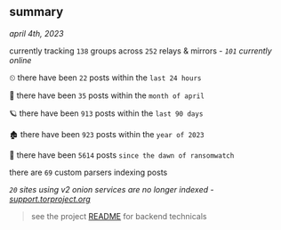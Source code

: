 
## summary
_april 4th, 2023_

currently tracking `138` groups across `252` relays & mirrors - _`101` currently online_

⏲ there have been `22` posts within the `last 24 hours`

🦈 there have been `35` posts within the `month of april`

🪐 there have been `913` posts within the `last 90 days`

🏚 there have been `923` posts within the `year of 2023`

🦕 there have been `5614` posts `since the dawn of ransomwatch`

there are `69` custom parsers indexing posts

_`20` sites using v2 onion services are no longer indexed - [support.torproject.org](https://support.torproject.org/onionservices/v2-deprecation/)_

> see the project [README](https://github.com/joshhighet/ransomwatch#ransomwatch--) for backend technicals
